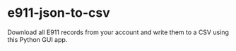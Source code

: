# e911-json-to-csv
Download all E911 records from your account and write them to a CSV using this Python GUI app.
